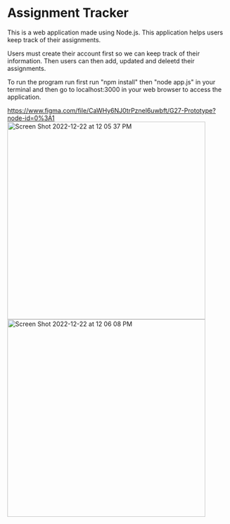 # Assignment Tracker

This is a web application made using Node.js. This application helps users keep track of their assignments.

Users must create their account first so we can keep track of their information. Then users can then add, updated and deleetd their assignments.

To run the program run first run "npm install" then "node app.js" in your terminal and then go to localhost:3000 in your web browser to access the application.


https://www.figma.com/file/CaWHy6NJ0trPznel6uwbft/G27-Prototype?node-id=0%3A1
<img width="450" alt="Screen Shot 2022-12-22 at 12 05 37 PM" src="https://user-images.githubusercontent.com/84790796/209198674-b686ad51-90d3-4d5e-9a28-0f4b7a168d8d.png">
<img width="450" alt="Screen Shot 2022-12-22 at 12 06 08 PM" src="https://user-images.githubusercontent.com/84790796/209198699-7f75e3ea-5df3-4ec0-92dd-447741da0562.png">
